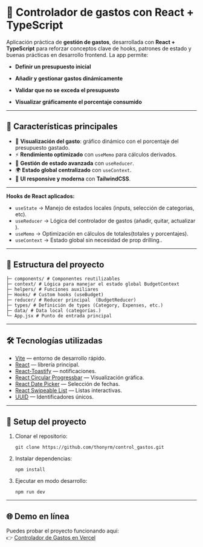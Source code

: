 # 🛒 Controlador de gastos con React + TypeScript

Aplicación práctica de **gestión de gastos**, desarrollada con **React + TypeScript** para reforzar conceptos clave de hooks, patrones de estado y buenas prácticas en desarrollo frontend.
La app permite:

- **Definir un presupuesto inicial**

- **Añadir y gestionar gastos dinámicamente**

- **Validar que no se exceda el presupuesto**

- **Visualizar gráficamente el porcentaje consumido**

---

## 🚀 Características principales

- 💸 **Visualización del gasto**: gráfico dinámico con el porcentaje del presupuesto gastado. 
- ⚡ **Rendimiento optimizado** con `useMemo` para cálculos derivados.  
- 🧩 **Gestión de estado avanzada** con  `useReducer`.  
- 🌍 **Estado global centralizado** con `useContext`.  
- 🎨 **UI responsive y moderna** con  **TailwindCSS**.  

---

**Hooks de React aplicados:**
- `useState` → Manejo de estados locales (inputs, selección de categorias, etc).  
- `useReducer` → Lógica del controlador de gastos (añadir, quitar, actualizar ).  
- `useMemo` → Optimización en cálculos de totales(totales y porcentajes).  
- `useContext` → Estado global sin necesidad de prop drilling..
---

## 📂 Estructura del proyecto

```
├─ components/ # Componentes reutilizables 
├─ context/ # Lógica para manejar el estado global BudgetContext
├─ helpers/ # Funciones auxiliares
├─ Hooks/ # Custom hooks (useBudget)
├─ reducer/ # Reducer principal  (BudgetReducer)
├─ types/ # Definición de types (Category, Expenses, etc.)
├─ data/ # Data local (categorías.)
└─ App.jsx # Punto de entrada principal
```
---

## 🛠️ Tecnologías utilizadas
- [Vite](https://vitejs.dev/) — entorno de desarrollo rápido.
- [React](https://react.dev/) — librería principal.
- [React-Toastify](https://fkhadra.github.io/react-toastify/) — notificaciones.
- [React Circular Progressbar](https://www.npmjs.com/package/react-circular-progressbar) — Visualización gráfica.
- [React Date Picker](https://www.npmjs.com/package/react-date-picker) — Selección de fechas.
- [React Swipeable List](https://www.npmjs.com/package/react-swipeable-list) — Listas interactivas.
- [UUID](https://www.npmjs.com/package/uuid) — Identificadores únicos.


---

## 🔧 Setup del proyecto

1. Clonar el repositorio:
   ```
   git clone https://github.com/thonyrm/control_gastos.git
   ```
2. Instalar dependencias:

    ```
    npm install
    ```

3. Ejecutar en modo desarrollo:
    ```
    npm run dev
    ```

---

## 🌐 Demo en línea
Puedes probar el proyecto funcionando aquí:  
👉 [Controlador de Gastos en Vercel](https://control-gastos-beryl-alpha.vercel.app/)